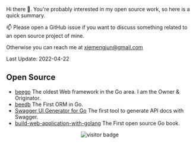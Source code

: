 Hi there 👋. You're probably interested in my open source work, so here is a quick summary. 

📫 Please open a GitHub issue if you want to discuss something related to an open source project of mine. 

Otherwise you can reach me at xiemengjun@gmail.com

Last Update: 2022-04-22

## Open Source

- [beego](https://github.com/beego/beego) The oldest Web framework in the Go area. I am the Owner & Originator.
- [beedb](https://github.com/astaxie/beedb) The First ORM in Go.
- [Swagger UI Generator for Go](https://github.com/yvasiyarov/swagger) The first tool to generate API docs with Swagger.
- [build-web-application-with-golang](https://github.com/astaxie/build-web-application-with-golang) The First open source Go book.


<p  align="center">
<img src="https://komarev.com/ghpvc/?username=astaxie&label=Visitors" alt="visitor badge"/>       
</p>
